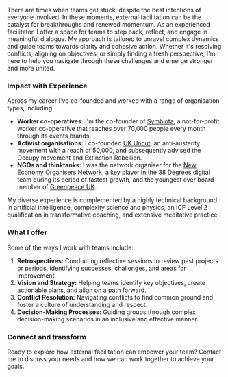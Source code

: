 There are times when teams get stuck, despite the best intentions of everyone involved. In these moments, external facilitation can be the catalyst for breakthroughs and renewed momentum. As an experienced facilitator, I offer a space for teams to step back, reflect, and engage in meaningful dialogue. My approach is tailored to unravel complex dynamics and guide teams towards clarity and cohesive action. Whether it's resolving conflicts, aligning on objectives, or simply finding a fresh perspective, I'm here to help you navigate through these challenges and emerge stronger and more united.

### Impact with Experience

Across my career I've co-founded and worked with a range of organisation types, including:

* <strong class="text-white">Worker co-operatives:</strong> I'm the co-founder of [Symbiota](https://symbiota.coop/), a not-for-profit worker co-operative that reaches over 70,000 people every month through its events brands.
* <strong class="text-white">Activist organisations:</strong> I co-founded [UK Uncut](https://www.theguardian.com/uk/uk-uncut), an anti-austerity movement with a reach of 50,000, and subsequently advised the Occupy movement and Extinction Rebellion.
* <strong class="text-white">NGOs and thinktanks:</strong> I was the network organiser for the [New Economy Organisers Network](https://www.neweconomyorganisers.org/), a key player in the [38 Degrees](https://38degrees.org.uk/) digital team during its period of fastest growth, and the youngest ever board member of [Greenpeace UK](https://www.greenpeace.org.uk/).

My diverse experience is complemented by a highly technical background in artificial intelligence, complexity science and physics, an ICF Level 2 qualification in transformative coaching, and extensive meditative practice.

### What I offer

Some of the ways I work with teams include:

1. <strong class="text-white">Retrospectives:</strong> Conducting reflective sessions to review past projects or periods, identifying successes, challenges, and areas for improvement.
2. <strong class="text-white">Vision and Strategy:</strong> Helping teams identify key objectives, create actionable plans, and align on a path forward.
3. <strong class="text-white">Conflict Resolution:</strong> Navigating conflicts to find common ground and foster a culture of understanding and respect.
4. <strong class="text-white">Decision-Making Processes:</strong> Guiding groups through complex decision-making scenarios in an inclusive and effective manner.

### Connect and transform

Ready to explore how external facilitation can empower your team? Contact me to discuss your needs and how we can work together to achieve your goals.
